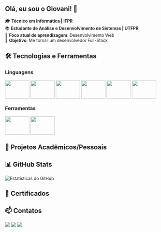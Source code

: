  ## Olá, eu sou o Giovani! 👋

🎓 **Técnico em Informática | IFPR**  
📚 **Estudante de Análise e Desenvolvimento de Sistemas | UTFPR**  
🌱 **Foco atual de aprendizagem**: Desenvolvimento Web   
🚀 **Objetivo**: Me tornar um desenvolvedor Full-Stack 

## 🛠️ Tecnologias e Ferramentas  

### Linguagens
<div style="display: inline_block">
 <img align="center" height="60" width="80" src="https://cdn.jsdelivr.net/gh/devicons/devicon@latest/icons/python/python-original-wordmark.svg"/> 
 <img align="center" height="60" width="80" src="https://cdn.jsdelivr.net/gh/devicons/devicon@latest/icons/c/c-original.svg" />
 <img align="center" height="60" width="80" src="https://cdn.jsdelivr.net/gh/devicons/devicon@latest/icons/java/java-original-wordmark.svg" />
 <img align="center" height="60" width="80" src="https://cdn.jsdelivr.net/gh/devicons/devicon@latest/icons/html5/html5-original.svg" />
 <img align="center" height="60" width="80" src="https://cdn.jsdelivr.net/gh/devicons/devicon@latest/icons/css3/css3-original.svg" />   
 <img align="center" height="60" width="80" src="https://cdn.jsdelivr.net/gh/devicons/devicon@latest/icons/javascript/javascript-original.svg" />
</div>

### Ferramentas
<div>
 <img align="center" height="60" width="80"  src="https://cdn.jsdelivr.net/gh/devicons/devicon@latest/icons/vscode/vscode-original.svg" />
 <img align="center" height="60" width="80"  src="https://cdn.jsdelivr.net/gh/devicons/devicon@latest/icons/git/git-plain-wordmark.svg" />   
</div>

## 📂 Projetos Acadêmicos/Pessoais  
<!--
- **[Sistema de Cadastro em C](https://github.com/seuuser/cadastro-em-c)** – Projeto da disciplina de Algoritmos.  
- **[Site Estático (HTML/CSS)](https://github.com/seuuser/site-estatico)** – Página web responsiva para treinar CSS.  
- **[CRUD em Python](https://github.com/seuuser/crud-python)** – Sistema básico com persistência em arquivo.  
-->
## 📊 GitHub Stats  
 ![Estatísticas do GitHub](https://github-readme-stats.vercel.app/api?username=Giovani-Mikovski&show_icons=true&theme=dracula&hide=issues) 

## 📜 Certificados

## 📫 Contatos
<div> 
  <a href="mailto:giovani.mikovski@gmail.com" target="_blank">
<img src="https://img.shields.io/badge/-Gmail-%23333?style=for-the-badge&logo=gmail&logoColor=white"></a>
  <a href="https://instagram.com/giovani_mikovski/" target="_blank"><img src="https://img.shields.io/badge/-Instagram-%23E4405F?style=for-the-badge&logo=instagram&logoColor=white" target="_blank"></a>
  <a href="https://www.linkedin.com/in/giovani-mikovski/?trk=public-profile-join-page" target="_blank"><img src="https://img.shields.io/badge/-LinkedIn-%230077B5?style=for-the-badge&logo=linkedin&logoColor=white" target="_blank"></a> 
</div>

<!--
Dev icon: icones de tecnologia
Dev.to: icones de redes sociais e relacionados
Git hub readme stats
-->
